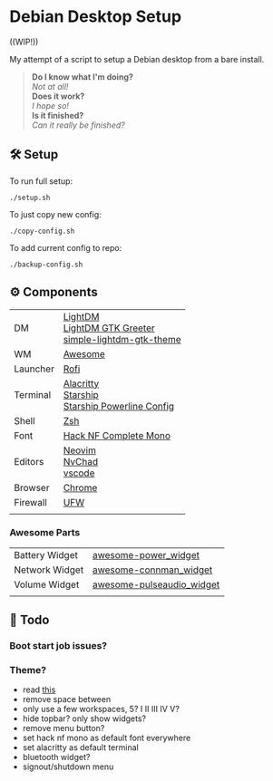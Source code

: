 # Debian Desktop Setup

((WIP!))

My attempt of a script to setup a Debian desktop from a bare install.

> **Do I know what I'm doing?**<br/>
> *Not at all!*<br/>
> **Does it work?**<br/>
> *I hope so!*<br/>
> **Is it finished?**<br/>
> *Can it really be finished?*<br/>

## 🛠️ Setup
To run full setup:
```
./setup.sh
```
To just copy new config:
```
./copy-config.sh
```
To add current config to repo:
```
./backup-config.sh
```

## ⚙️ Components
 |  |  |
 | --- | --- |
 | DM | [LightDM](https://github.com/canonical/lightdm) <br/> [LightDM GTK Greeter](https://github.com/Xubuntu/lightdm-gtk-greeter) <br/>[simple-lightdm-gtk-theme](https://github.com/freande/simple-lightdm-gtk-theme) |
 | WM | [Awesome](https://awesomewm.org/) |
 | Launcher | [Rofi](https://github.com/davatorium/rofi) |
 | Terminal | [Alacritty](https://alacritty.org/) <br/> [Starship](https://starship.rs/) <br/> [Starship Powerline Config](https://github.com/freande/starship-powerline-config) |
 | Shell | [Zsh](https://www.zsh.org/) |
 | Font | [Hack NF Complete Mono](https://github.com/ryanoasis/nerd-fonts.git) |
 | Editors | [Neovim](https://neovim.io/) <br/> [NvChad](https://github.com/NvChad/NvChad) <br/> [vscode](https://code.visualstudio.com/) |
 | Browser | [Chrome](https://www.google.com/chrome/) |
 | Firewall | [UFW](https://manpages.ubuntu.com/manpages/bionic/en/man8/ufw.8.html) |
 |  |  |

### Awesome Parts
|  |  |
 |---|---|
 | Battery Widget | [awesome-power_widget](https://github.com/stefano-m/awesome-power_widget) |
 | Network Widget | [awesome-connman_widget](https://github.com/stefano-m/awesome-connman_widget) |
 | Volume Widget | [awesome-pulseaudio_widget](https://github.com/stefano-m/awesome-pulseaudio_widget) |
 |  |  |
 
## 📝 Todo
### Boot start job issues?
### Theme?
- read [this](http://epsi-rns.github.io/desktop/2019/06/15/awesome-overview.html)
- remove space between
- only use a few workspaces, 5? I II III IV V?
- hide topbar? only show widgets?
- remove menu button?
- set hack nf mono as default font everywhere
- set alacritty as default terminal
- bluetooth widget?
- signout/shutdown menu